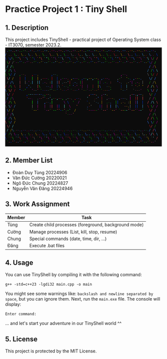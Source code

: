 # Practice Project 1 : Tiny Shell
## 1. Description
This project includes TinyShell - practical project of Operating System class - IT3070, semester 2023.2.
![alt text](image.png)
## 2. Member List
- Đoàn Duy Tùng 20224906
- Văn Đức Cường 20220021
- Ngô Đức Chung 20224827
- Nguyễn Văn Đăng 20224946
## 3. Work Assignment
| Member | Task |
|--------|------|
| Tùng   | Create child processes (foreground, background mode) |
| Cường  | Manage processes (List, kill, stop, resume)          |
| Chung  | Special commands (date, time, dir, ...)              |
| Đăng   | Execute .bat files                                   |
## 4. Usage
You can use TinyShell by compiling it with the following command:
```
g++ -std=c++23 -lgdi32 main.cpp -o main
```

You might see some warnings like: `backslash and newline separated by space`, but you can ignore them. Next, run the `main.exe` file. The console will display:
```
Enter command: 
```
... and let's start your adventure in our TinyShell world ^^
## 5. License
This project is protected by the MIT License.
